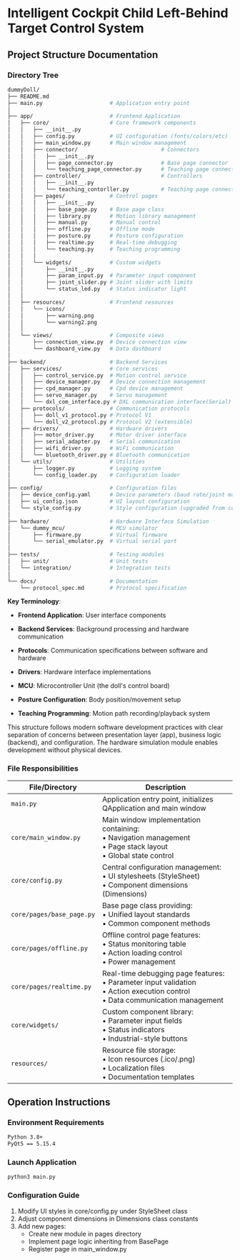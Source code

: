# Intelligent Cockpit Child Left-Behind Target Control System

## Project Structure Documentation

### Directory Tree
```bash
dummyDoll/
├── README.md
├── main.py                     # Application entry point
│
├── app/                        # Frontend Application
│   ├── core/                   # Core framework components
│   │   ├── __init__.py
│   │   ├── config.py           # UI configuration (fonts/colors/etc)
│   │   ├── main_window.py      # Main window management
│   │   ├── connector/                          # Connectors
│   │   │   ├── __init__.py
│   │   │   ├── page_connector.py               # Base page connector
│   │   │   └── teaching_page_connector.py      # Teaching page connector
│   │   ├── controller/                         # Controllers
│   │   │   ├── __init__.py
│   │   │   └── teaching_contorller.py          # Teaching page connector
│   │   ├── pages/              # Control pages
│   │   │   ├── __init__.py
│   │   │   ├── base_page.py    # Base page class
│   │   │   ├── library.py      # Motion library management
│   │   │   ├── manual.py       # Manual control
│   │   │   ├── offline.py      # Offline mode
│   │   │   ├── posture.py      # Posture configuration
│   │   │   ├── realtime.py     # Real-time debugging
│   │   │   └── teaching.py     # Teaching programming
│   │   │
│   │   └── widgets/            # Custom widgets
│   │       ├── __init__.py
│   │       ├── param_input.py  # Parameter input component
│   │       ├── joint_slider.py # Joint slider with limits
│   │       └── status_led.py   # Status indicator light
│   │
│   ├── resources/              # Frontend resources
│   │   └── icons/
│   │       ├── warning.png
│   │       └── warning2.png
│   │
│   └── views/                  # Composite views
│       ├── connection_view.py  # Device connection view
│       └── dashboard_view.py   # Data dashboard
│
├── backend/                    # Backend Services
│   ├── services/               # Core services
│   │   ├── control_service.py  # Motion control service
│   │   ├── device_manager.py   # Device connection management
│   │   ├── cpd_manager.py      # Cpd device management
│   │   ├── servo_manager.py    # Servo management
│   │   └── dxl_com_interface.py # DXL communication interface(Serial)
│   ├── protocols/              # Communication protocols
│   │   ├── doll_v1_protocol.py # Protocol V1
│   │   └── doll_v2_protocol.py # Protocol V2 (extensible)
│   ├── drivers/                # Hardware drivers
│   │   ├── motor_driver.py     # Motor driver interface
│   │   ├── serial_adapter.py   # Serial communication
│   │   ├── wifi_driver.py      # WiFi communication
│   │   └── bluetooth_driver.py # Bluetooth communication
│   └── utils/                  # Utilities
│       ├── logger.py           # Logging system
│       └── config_loader.py    # Configuration loader
│
├── config/                     # Configuration files
│   ├── device_config.yaml      # Device parameters (baud rate/joint mapping)
│   ├── ui_config.json          # UI layout configuration
│   └── style_config.py         # Style configuration (upgraded from core/config.py)
│
├── hardware/                   # Hardware Interface Simulation
│   └── dummy_mcu/              # MCU simulator
│       ├── firmware.py         # Virtual firmware
│       └── serial_emulator.py  # Virtual serial port
│
├── tests/                      # Testing modules
│   ├── unit/                   # Unit tests
│   └── integration/            # Integration tests
│
└── docs/                       # Documentation
    └── protocol_spec.md        # Protocol specification
```
**Key Terminology**:
- **Frontend Application**: User interface components

- **Backend Services**: Background processing and hardware communication

- **Protocols**: Communication specifications between software and hardware

- **Drivers**: Hardware interface implementations

- **MCU**: Microcontroller Unit (the doll's control board)

- **Posture Configuration**: Body position/movement setup

- **Teaching Programming**: Motion path recording/playback system

This structure follows modern software development practices with clear separation of concerns between presentation layer (app), business logic (backend), and configuration. The hardware simulation module enables development without physical devices.

### File Responsibilities

| File/Directory             | Description                                                                 |
|----------------------------|-----------------------------------------------------------------------------|
| `main.py`                | Application entry point, initializes QApplication and main window          |
| `core/main_window.py`     | Main window implementation containing:<br>• Navigation management<br>• Page stack layout<br>• Global state control |
| `core/config.py`          | Central configuration management:<br>• UI stylesheets (StyleSheet)<br>• Component dimensions (Dimensions) |
| `core/pages/base_page.py` | Base page class providing:<br>• Unified layout standards<br>• Common component methods |
| `core/pages/offline.py`   | Offline control page features:<br>• Status monitoring table<br>• Action loading control<br>• Power management |
| `core/pages/realtime.py`  | Real-time debugging page features:<br>• Parameter input validation<br>• Action execution control<br>• Data communication management |
| `core/widgets/`           | Custom component library:<br>• Parameter input fields<br>• Status indicators<br>• Industrial-style buttons |
| `resources/`              | Resource file storage:<br>• Icon resources (.ico/.png)<br>• Localization files<br>• Documentation templates |

## Operation Instructions

### Environment Requirements
```bash
Python 3.8+ 
PyQt5 == 5.15.4
```
### Launch Application
```bash
python3 main.py
```
### Configuration Guide
1. Modify UI styles in core/config.py under StyleSheet class
2. Adjust component dimensions in Dimensions class constants
3. Add new pages:
   - Create new module in pages directory 
   - Implement page logic inheriting from BasePage 
   - Register page in main_window.py

